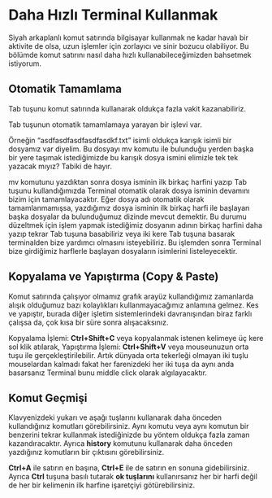 # Daha Hızlı Terminal Kullanmak

Siyah arkaplanlı komut satırında bilgisayar kullanmak ne kadar havalı bir aktivite de olsa, uzun işlemler için zorlayıcı ve sinir bozucu olabiliyor. Bu bölümde komut satırını nasıl daha hızlı kullanabileceğimizden bahsetmek istiyorum.

## Otomatik Tamamlama

Tab tuşunu komut satırında kullanarak oldukça fazla vakit kazanabiliriz.

Tab tuşunun otomatik tamamlamaya yarayan bir işlevi var. 

Örneğin “asdfasdfasdfasdfasdkf.txt” isimli oldukça karışık isimli bir dosyamız var diyelim. Bu dosyayı mv komutu ile bulunduğu yerden başka bir yere taşımak istediğimizde bu karışık dosya ismini elimizle tek tek yazacak mıyız? Tabiki de hayır. 

mv komutunu yazdıktan sonra dosya isminin ilk birkaç harfini yazıp Tab tuşunu kullandığımızda Terminal otomatik olarak dosya isminin devamını bizim için tamamlayacaktır. Eğer dosya adı otomatik olarak tamamlanmamışsa, yazdığımız dosya isminin ilk birkaç harfi ile başlayan başka dosyalar da bulunduğumuz dizinde mevcut demektir. Bu durumu düzeltmek için işlem yapmak istediğimiz dosyanın adının birkaç harfini daha yazıp tekrar Tab tuşuna basabiliriz veya iki kere Tab tuşuna basarak terminalden bize yardımcı olmasını isteyebiliriz. Bu işlemden sonra Terminal bize girdiğimiz harflerle başlayan dosyaların isimlerini listeleyecektir.

## Kopyalama ve Yapıştırma (Copy & Paste)

Komut satırında çalışıyor olmamız grafık arayüz kullandığımız zamanlarda alışık olduğumuz bazı kolaylıkları kullanmayacağımız anlamına gelmez. Kes ve yapıştır, burada diğer işletim sistemlerindeki davranışından biraz farklı çalışsa da, çok kısa bir süre sonra alışacaksınız.

Kopyalama İşlemi: **Ctrl+Shift+C** veya kopyalanmak istenen kelimeye üç kere sol klik atılarak,
Yapıştırma İşlemi: **Ctrl+Shift+V** veya mouseunuzun orta tuşu ile gerçekleştirilebilir. Artık dünyada orta tekerleği olmayan iki tuşlu mouselardan kalmadı fakat her farenizdeki her iki tuşa da aynı anda basarsanız Terminal bunu middle click olarak algılayacaktır.

## Komut Geçmişi

Klavyenizdeki yukarı ve aşağı tuşlarını kullanarak daha önceden kullandığınız komutları görebilirsiniz. Aynı komutu veya aynı komutun bir benzerini tekrar kullanmak istediğinizde bu yöntem oldukça fazla zaman kazandıracaktır. Ayrıca **history** komutunu kullanarak daha önceden yazdığınız komutların bir çıktısını görebilirsiniz.

**Ctrl+A** ile satırın en başına, **Ctrl+E** ile de satırın en sonuna gidebilirsiniz. Ayrıca **Ctrl** tuşuna basılı tutarak **ok tuşlarını** kullanırsanız her bir harfi değil de her bir kelimenin ilk harfine işaretçiyi götürebilirsiniz.